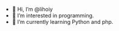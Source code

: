 - 👋 Hi, I’m @lihoiy
- 👀 I’m interested in programming.
- 🌱 I’m currently learning Python and php.


<!---
lihoiy/lihoiy is a ✨ special ✨ repository because its `README.md` (this file) appears on your GitHub profile.
You can click the Preview link to take a look at your changes.
--->
